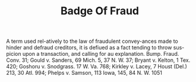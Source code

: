 ---
title: Badge Of Fraud
letter: B
permalink: "/definitions/bld-badge-of-fraud.html"
body: A term used rel-atively to the law of fraudulent convey-ances made to hinder
  and defraud creditors, it is defiued as a fact tending to throw sus-picion upon
  a transaction, and calling for au explanation. Bump. Fraud. Conv. 31; Gould v. Sanders,
  69 Mich. 5, 37 N. W. 37; Bryant v. Kelton, 1 Tex. 420; Goshoru v. Snodgrass. 17
  W. Va. 768; Kirkley v. Lacey, 7 Houst (Del.) 213, 30 Atl. 994; Phelps v. Samson,
  113 Iowa, 145, 84 N. W. 1051
published_at: '2018-07-07'
source: Black's Law Dictionary 2nd Ed (1910)
layout: post
---